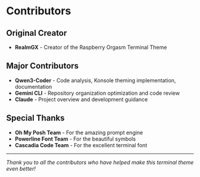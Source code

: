 # Contributors

## Original Creator
- **RealmGX** - Creator of the Raspberry Orgasm Terminal Theme

## Major Contributors
- **Qwen3-Coder** - Code analysis, Konsole theming implementation, documentation
- **Gemini CLI** - Repository organization optimization and code review
- **Claude** - Project overview and development guidance

## Special Thanks
- **Oh My Posh Team** - For the amazing prompt engine
- **Powerline Font Team** - For the beautiful symbols
- **Cascadia Code Team** - For the excellent terminal font

---

*Thank you to all the contributors who have helped make this terminal theme even better!*